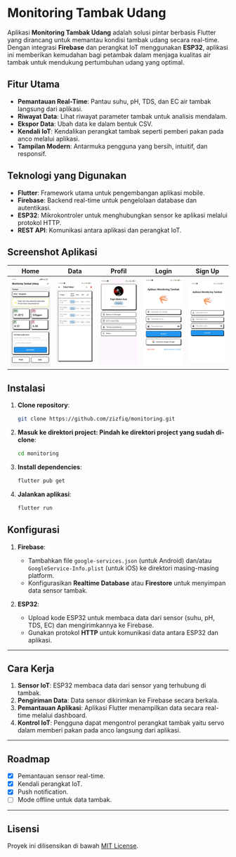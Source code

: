 # Monitoring Tambak Udang

Aplikasi **Monitoring Tambak Udang** adalah solusi pintar berbasis Flutter yang dirancang untuk memantau kondisi tambak udang secara real-time. Dengan integrasi **Firebase** dan perangkat IoT menggunakan **ESP32**, aplikasi ini memberikan kemudahan bagi petambak dalam menjaga kualitas air tambak untuk mendukung pertumbuhan udang yang optimal.

## Fitur Utama

- **Pemantauan Real-Time**: Pantau suhu, pH, TDS, dan EC air tambak langsung dari aplikasi.
- **Riwayat Data**: Lihat riwayat parameter tambak untuk analisis mendalam.
- **Ekspor Data**: Ubah data ke dalam bentuk CSV.
- **Kendali IoT**: Kendalikan perangkat tambak seperti pemberi pakan pada anco melalui aplikasi.
- **Tampilan Modern**: Antarmuka pengguna yang bersih, intuitif, dan responsif.

## Teknologi yang Digunakan

- **Flutter**: Framework utama untuk pengembangan aplikasi mobile.
- **Firebase**: Backend real-time untuk pengelolaan database dan autentikasi.
- **ESP32**: Mikrokontroler untuk menghubungkan sensor ke aplikasi melalui protokol HTTP.
- **REST API**: Komunikasi antara aplikasi dan perangkat IoT.

## Screenshot Aplikasi

| Home                          | Data                     | Profil                        | Login                      | Sign Up                      |
| ----------------------------- | ------------------------ | ----------------------------- | -------------------------- | ---------------------------- |
| ![Home](images/dashboard.jpg) | ![Data](images/data.jpg) | ![Profil](images/profile.jpg) | ![Login](images/login.jpg) | ![SignUp](images/signup.jpg) |

## Instalasi

1. **Clone repository**:
   ```bash
   git clone https://github.com/zizfiq/monitoring.git
   ```
2. **Masuk ke direktori project: Pindah ke direktori project yang sudah di-clone**:
   ```bash
   cd monitoring
   ```
3. **Install dependencies**:
   ```bash
   flutter pub get
   ```
4. **Jalankan aplikasi**:
   ```bash
   flutter run
   ```

## Konfigurasi

1. **Firebase**:

   - Tambahkan file `google-services.json` (untuk Android) dan/atau `GoogleService-Info.plist` (untuk iOS) ke direktori masing-masing platform.
   - Konfigurasikan **Realtime Database** atau **Firestore** untuk menyimpan data sensor tambak.

2. **ESP32**:
   - Upload kode ESP32 untuk membaca data dari sensor (suhu, pH, TDS, EC) dan mengirimkannya ke Firebase.
   - Gunakan protokol **HTTP** untuk komunikasi data antara ESP32 dan aplikasi.

---

## Cara Kerja

1. **Sensor IoT**: ESP32 membaca data dari sensor yang terhubung di tambak.
2. **Pengiriman Data**: Data sensor dikirimkan ke Firebase secara berkala.
3. **Pemantauan Aplikasi**: Aplikasi Flutter menampilkan data secara real-time melalui dashboard.
4. **Kontrol IoT**: Pengguna dapat mengontrol perangkat tambak yaitu servo dalam memberi pakan pada anco langsung dari aplikasi.

---

## Roadmap

- [x] Pemantauan sensor real-time.
- [x] Kendali perangkat IoT.
- [x] Push notification.
- [ ] Mode offline untuk data tambak.

---

## Lisensi

Proyek ini dilisensikan di bawah [MIT License](LICENSE).
